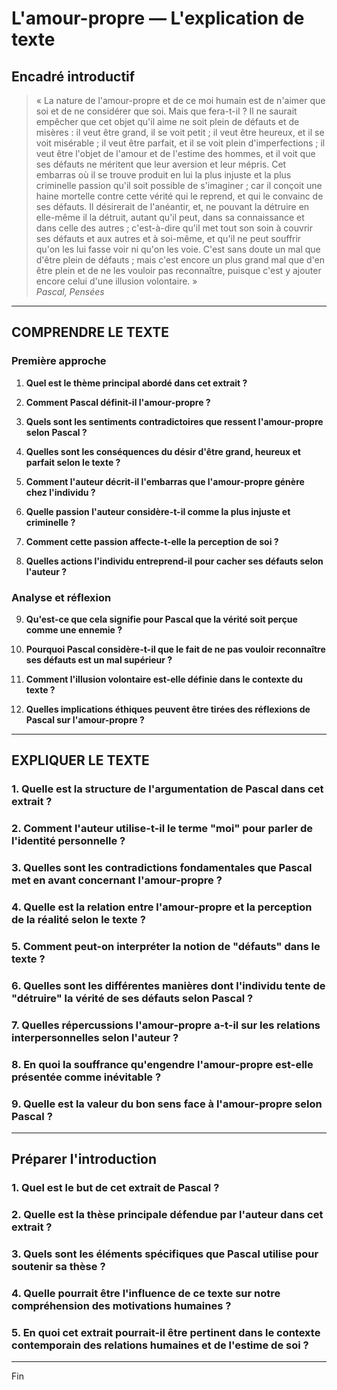 # L'amour-propre — L'explication de texte

## Encadré introductif
> « La nature de l'amour-propre et de ce moi humain est de n'aimer que soi et de ne considérer que soi. Mais que fera-t-il ? Il ne saurait empêcher que cet objet qu'il aime ne soit plein de défauts et de misères : il veut être grand, il se voit petit ; il veut être heureux, et il se voit misérable ; il veut être parfait, et il se voit plein d'imperfections ; il veut être l'objet de l'amour et de l'estime des hommes, et il voit que ses défauts ne méritent que leur aversion et leur mépris. Cet embarras où il se trouve produit en lui la plus injuste et la plus criminelle passion qu'il soit possible de s'imaginer ; car il conçoit une haine mortelle contre cette vérité qui le reprend, et qui le convainc de ses défauts. Il désirerait de l'anéantir, et, ne pouvant la détruire en elle-même il la détruit, autant qu'il peut, dans sa connaissance et dans celle des autres ; c'est-à-dire qu'il met tout son soin à couvrir ses défauts et aux autres et à soi-même, et qu'il ne peut souffrir qu'on les lui fasse voir ni qu'on les voie. C'est sans doute un mal que d'être plein de défauts ; mais c'est encore un plus grand mal que d'en être plein et de ne les vouloir pas reconnaître, puisque c'est y ajouter encore celui d'une illusion volontaire. »  
> *Pascal, Pensées*

---

## COMPRENDRE LE TEXTE

### Première approche

1. **Quel est le thème principal abordé dans cet extrait ?**

2. **Comment Pascal définit-il l'amour-propre ?**

3. **Quels sont les sentiments contradictoires que ressent l'amour-propre selon Pascal ?**

4. **Quelles sont les conséquences du désir d'être grand, heureux et parfait selon le texte ?**

5. **Comment l'auteur décrit-il l'embarras que l'amour-propre génère chez l'individu ?**

6. **Quelle passion l'auteur considère-t-il comme la plus injuste et criminelle ?**

7. **Comment cette passion affecte-t-elle la perception de soi ?**

8. **Quelles actions l'individu entreprend-il pour cacher ses défauts selon l'auteur ?**

### Analyse et réflexion

9. **Qu'est-ce que cela signifie pour Pascal que la vérité soit perçue comme une ennemie ?**

10. **Pourquoi Pascal considère-t-il que le fait de ne pas vouloir reconnaître ses défauts est un mal supérieur ?**

11. **Comment l'illusion volontaire est-elle définie dans le contexte du texte ?**

12. **Quelles implications éthiques peuvent être tirées des réflexions de Pascal sur l'amour-propre ?**

---

## EXPLIQUER LE TEXTE

### 1. Quelle est la structure de l'argumentation de Pascal dans cet extrait ?

### 2. Comment l'auteur utilise-t-il le terme "moi" pour parler de l'identité personnelle ?

### 3. Quelles sont les contradictions fondamentales que Pascal met en avant concernant l'amour-propre ?

### 4. Quelle est la relation entre l'amour-propre et la perception de la réalité selon le texte ?

### 5. Comment peut-on interpréter la notion de "défauts" dans le texte ?

### 6. Quelles sont les différentes manières dont l'individu tente de "détruire" la vérité de ses défauts selon Pascal ?

### 7. Quelles répercussions l'amour-propre a-t-il sur les relations interpersonnelles selon l'auteur ?

### 8. En quoi la souffrance qu'engendre l'amour-propre est-elle présentée comme inévitable ?

### 9. Quelle est la valeur du bon sens face à l'amour-propre selon Pascal ?

---

## Préparer l'introduction

### 1. Quel est le but de cet extrait de Pascal ?

### 2. Quelle est la thèse principale défendue par l'auteur dans cet extrait ?

### 3. Quels sont les éléments spécifiques que Pascal utilise pour soutenir sa thèse ?

### 4. Quelle pourrait être l'influence de ce texte sur notre compréhension des motivations humaines ?

### 5. En quoi cet extrait pourrait-il être pertinent dans le contexte contemporain des relations humaines et de l'estime de soi ?

--- 

Fin